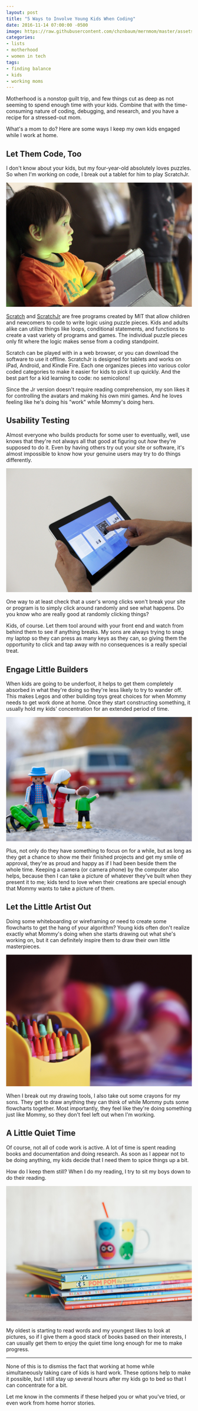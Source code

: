```yaml
---
layout: post
title: "5 Ways to Involve Young Kids When Coding"
date: 2016-11-14 07:00:00 -0500
image: https://raw.githubusercontent.com/chznbaum/mernmom/master/assets/child-1073638.jpg
categories:
- lists
- motherhood
- women in tech
tags:
- finding balance
- kids
- working moms
---
```

Motherhood is a nonstop guilt trip, and few things cut as deep as not seeming to spend enough time with your kids. Combine that with the time-consuming nature of coding, debugging, and research, and you have a recipe for a stressed-out mom.

What's a mom to do? Here are some ways I keep my own kids engaged while I work at home.

## Let Them Code, Too ##

I don't know about your kids, but my four-year-old absolutely loves puzzles. So when I'm working on code, I break out a tablet for him to play ScratchJr.

![Kid Using Tablet](https://raw.githubusercontent.com/chznbaum/mernmom/master/assets/kids-playing-1253096.jpg)

[Scratch](https://scratch.mit.edu/) and [ScratchJr](http://www.scratchjr.org/) are free programs created by MIT that allow children and newcomers to code to write logic using puzzle pieces. Kids and adults alike can utilize things like loops, conditional statements, and functions to create a vast variety of programs and games. The individual puzzle pieces only fit where the logic makes sense from a coding standpoint.

Scratch can be played with in a web browser, or you can download the software to use it offline. ScratchJr is designed for tablets and works on iPad, Android, and Kindle Fire. Each one organizes pieces into various color coded categories to make it easier for kids to pick it up quickly. And the best part for a kid learning to code: no semicolons!

Since the Jr version doesn't require reading comprehension, my son likes it for controlling the avatars and making his own mini games. And he loves feeling like he's doing his "work" while Mommy's doing hers.

## Usability Testing ##

Almost everyone who builds products for some user to eventually, well, use knows that they're not always all that good at figuring out *how* they're supposed to do it. Even by having others try out your site or software, it's almost impossible to know how your genuine users may try to do things differently.

![User Touches Tablet](https://raw.githubusercontent.com/chznbaum/mernmom/master/assets/ios-1758352.jpg)

One way to at least check that a user's wrong clicks won't break your site or program is to simply click around randomly and see what happens. Do you know who are really good at randomly clicking things?

Kids, of course. Let them tool around with your front end and watch from behind them to see if anything breaks. My sons are always trying to snag my laptop so they can press as many keys as they can, so giving them the opportunity to click and tap away with no consequences is a really special treat.

## Engage Little Builders ##

When kids are going to be underfoot, it helps to get them completely absorbed in what they're doing so they're less likely to try to wander off. This makes Legos and other building toys great choices for when Mommy needs to get work done at home. Once they start constructing something, it usually hold my kids' concentration for an extended period of time.

![Lego Family Waves at Bus](https://raw.githubusercontent.com/chznbaum/mernmom/master/assets/photo-1464254654104-c690d2e93424.jpg)

Plus, not only do they have something to focus on for a while, but as long as they get a chance to show me their finished projects and get my smile of approval, they're as proud and happy as if I had been beside them the whole time. Keeping a camera (or camera phone) by the computer also helps, because then I can take a picture of whatever they've built when they present it to me; kids tend to love when their creations are special enough that Mommy wants to take a picture of them.

## Let the Little Artist Out ##

Doing some whiteboarding or wireframing or need to create some flowcharts to get the hang of your algorithm? Young kids often don't realize exactly what Mommy's doing when she starts drawing out what she's working on, but it can definitely inspire them to draw their own little masterpieces.

![Crayons with Child Coloring](https://raw.githubusercontent.com/chznbaum/mernmom/master/assets/photo-1453749024858-4bca89bd9edc.jpg)

When I break out my drawing tools, I also take out some crayons for my sons. They get to draw anything they can think of while Mommy puts some flowcharts together. Most importantly, they feel like they're doing something just like Mommy, so they don't feel left out when I'm working.

## A Little Quiet Time ##

Of course, not all of code work is active. A lot of time is spent reading books and documentation and doing research. As soon as I appear not to be doing anything, my kids decide that I need them to spice things up a bit.

How do I keep them still? When I do my reading, I try to sit my boys down to do their reading.

![Stack of Books Under Cup](https://raw.githubusercontent.com/chznbaum/mernmom/master/assets/photo-1455884981818-54cb785db6fc.jpg)

My oldest is starting to read words and my youngest likes to look at pictures, so if I give them a good stack of books based on their interests, I can usually get them to enjoy the quiet time long enough for me to make progress.

<hr />

None of this is to dismiss the fact that working at home while simultaneously taking care of kids is hard work. These options help to make it possible, but I still stay up several hours after my kids go to bed so that I can concentrate for a bit.

Let me know in the comments if these helped you or what you've tried, or even work from home horror stories.